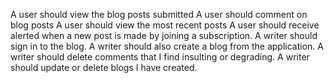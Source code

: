  A user should view the blog posts submitted
 A user should comment on blog posts
 A user should view the most recent posts
 A user should receive alerted when a new post is made by joining a subscription.
 A writer should sign in to the blog.
 A writer should also create a blog from the application.
 A writer should delete comments that I find insulting or degrading.
 A writer should update or delete blogs I have created.